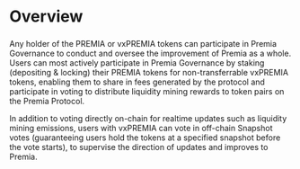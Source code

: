 # Overview

###

Any holder of the PREMIA or vxPREMIA tokens can participate in Premia Governance to conduct and oversee the improvement of Premia as a whole. Users can most actively participate in Premia Governance by staking (depositing & locking) their PREMIA tokens for non-transferrable vxPREMIA tokens, enabling them to share in fees generated by the protocol and participate in voting to distribute liquidity mining rewards to token pairs on the Premia Protocol.

In addition to voting directly on-chain for realtime updates such as liquidity mining emissions, users with vxPREMIA can vote in off-chain Snapshot votes (guaranteeing users hold the tokens at a specified snapshot before the vote starts), to supervise the direction of updates and improves to Premia.
